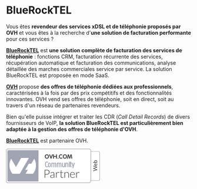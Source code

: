 # BlueRockTEL

Vous êtes **revendeur des services xDSL et de téléphonie  proposés par OVH** et vous êtes à la recherche d'**une solution de facturation performante** pour ces services ?

[**BlueRockTEL**](http://bluerocktel.com/) est **une solution complète de facturation des services de téléphonie** : fonctions CRM, facturation récurrente des services, récupération automatique et facturation des communications, analyse détaillée des marches commerciales service par service. La solution BlueRockTEL est proposée en mode SaaS.

[**OVH**](https://www.ovhtelecom.fr/) propose **des offres de téléphonie dédiées aux professionnels**, caractérisées à la fois par des prix compétitifs et des fonctionnalités innovantes. OVH vend ses offres de téléphonie, soit en direct, soit au travers d'un réseau de partenaires revendeurs.

Bien qu'elle puisse intégrer et traiter les CDR \(_Call Detail Records_\) de divers fournisseurs de VoIP, **la solution BlueRockTEL est particulièrement bien adaptée à la gestion des offres de téléphonie d'OVH**.

[**BlueRockTEL**](http://bluerocktel.com/) est partenaire OVH.

![](web-community.png)


